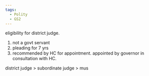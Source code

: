 ```yaml
---
tags:
  - Polity
  - GS2
---
```

eligibility for district judge.
1. not a govt servant
2. pleading for 7 yrs
3. recommended by HC for appointment.
appointed by governor in consultation with HC.

district judge > subordinate judge > mus

